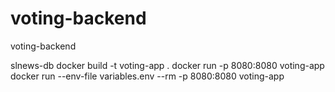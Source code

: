 # voting-backend
voting-backend


slnews-db
docker build -t voting-app .
docker run -p 8080:8080 voting-app
docker run --env-file variables.env --rm -p 8080:8080 voting-app